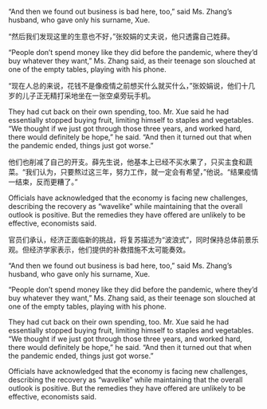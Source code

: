 “And then we found out business is bad here, too,” said Ms. Zhang’s husband, who gave only his surname, Xue.

“然后我们发现这里的生意也不好，”张姣娟的丈夫说，他只透露自己姓薛。

“People don’t spend money like they did before the pandemic, where they’d buy whatever they want,” Ms. Zhang said, as their teenage son slouched at one of the empty tables, playing with his phone.

“现在人总的来说，花钱不是像疫情之前想买什么就买什么，”张姣娟说，他们十几岁的儿子正无精打采地坐在一张空桌旁玩手机。

They had cut back on their own spending, too. Mr. Xue said he had essentially stopped buying fruit, limiting himself to staples and vegetables. “We thought if we just got through those three years, and worked hard, there would definitely be hope,” he said. “And then it turned out that when the pandemic ended, things just got worse.”

他们也削减了自己的开支。薛先生说，他基本上已经不买水果了，只买主食和蔬菜。“我们认为，只要熬过这三年，努力工作，就一定会有希望，”他说。“结果疫情一结束，反而更糟了。”

Officials have acknowledged that the economy is facing new challenges, describing the recovery as “wavelike” while maintaining that the overall outlook is positive. But the remedies they have offered are unlikely to be effective, economists said.

官员们承认，经济正面临新的挑战，将复苏描述为“波浪式”，同时保持总体前景乐观。但经济学家表示，他们提供的补救措施不太可能奏效。

“And then we found out business is bad here, too,” said Ms. Zhang’s husband, who gave only his surname, Xue.

“People don’t spend money like they did before the pandemic, where they’d buy whatever they want,” Ms. Zhang said, as their teenage son slouched at one of the empty tables, playing with his phone.

They had cut back on their own spending, too. Mr. Xue said he had essentially stopped buying fruit, limiting himself to staples and vegetables. “We thought if we just got through those three years, and worked hard, there would definitely be hope,” he said. “And then it turned out that when the pandemic ended, things just got worse.”

Officials have acknowledged that the economy is facing new challenges, describing the recovery as “wavelike” while maintaining that the overall outlook is positive. But the remedies they have offered are unlikely to be effective, economists said.